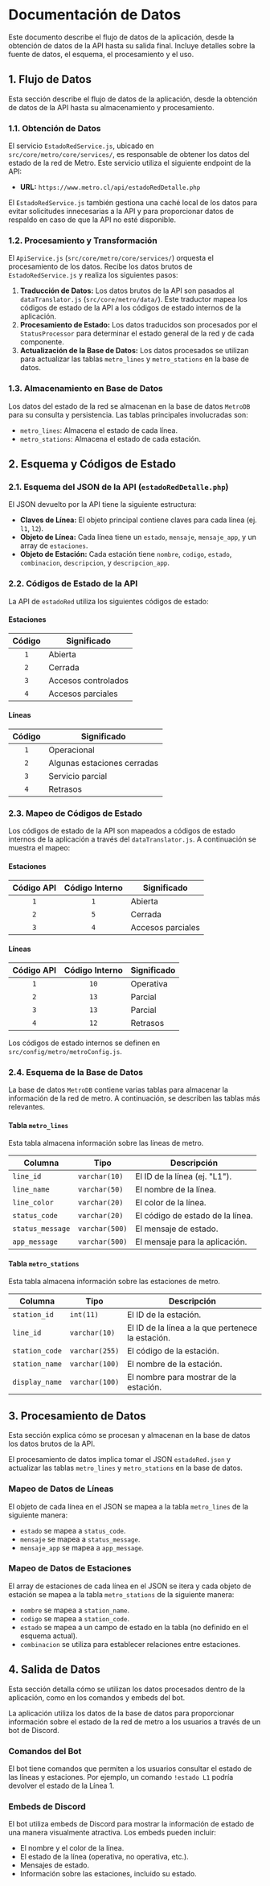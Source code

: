 # Documentación de Datos

Este documento describe el flujo de datos de la aplicación, desde la obtención de datos de la API hasta su salida final. Incluye detalles sobre la fuente de datos, el esquema, el procesamiento y el uso.

## 1. Flujo de Datos

Esta sección describe el flujo de datos de la aplicación, desde la obtención de datos de la API hasta su almacenamiento y procesamiento.

### 1.1. Obtención de Datos

El servicio `EstadoRedService.js`, ubicado en `src/core/metro/core/services/`, es responsable de obtener los datos del estado de la red de Metro. Este servicio utiliza el siguiente endpoint de la API:

- **URL:** `https://www.metro.cl/api/estadoRedDetalle.php`

El `EstadoRedService.js` también gestiona una caché local de los datos para evitar solicitudes innecesarias a la API y para proporcionar datos de respaldo en caso de que la API no esté disponible.

### 1.2. Procesamiento y Transformación

El `ApiService.js` (`src/core/metro/core/services/`) orquesta el procesamiento de los datos. Recibe los datos brutos de `EstadoRedService.js` y realiza los siguientes pasos:

1.  **Traducción de Datos:** Los datos brutos de la API son pasados al `dataTranslator.js` (`src/core/metro/data/`). Este traductor mapea los códigos de estado de la API a los códigos de estado internos de la aplicación.
2.  **Procesamiento de Estado:** Los datos traducidos son procesados por el `StatusProcessor` para determinar el estado general de la red y de cada componente.
3.  **Actualización de la Base de Datos:** Los datos procesados se utilizan para actualizar las tablas `metro_lines` y `metro_stations` en la base de datos.

### 1.3. Almacenamiento en Base de Datos

Los datos del estado de la red se almacenan en la base de datos `MetroDB` para su consulta y persistencia. Las tablas principales involucradas son:

-   `metro_lines`: Almacena el estado de cada línea.
-   `metro_stations`: Almacena el estado de cada estación.

## 2. Esquema y Códigos de Estado

### 2.1. Esquema del JSON de la API (`estadoRedDetalle.php`)

El JSON devuelto por la API tiene la siguiente estructura:

-   **Claves de Línea:** El objeto principal contiene claves para cada línea (ej. `l1`, `l2`).
-   **Objeto de Línea:** Cada línea tiene un `estado`, `mensaje`, `mensaje_app`, y un array de `estaciones`.
-   **Objeto de Estación:** Cada estación tiene `nombre`, `codigo`, `estado`, `combinacion`, `descripcion`, y `descripcion_app`.

### 2.2. Códigos de Estado de la API

La API de `estadoRed` utiliza los siguientes códigos de estado:

#### Estaciones

| Código | Significado |
| :----: | ----------- |
| `1` | Abierta |
| `2` | Cerrada |
| `3` | Accesos controlados |
| `4` | Accesos parciales |

#### Líneas

| Código | Significado |
| :----: | ----------- |
| `1` | Operacional |
| `2` | Algunas estaciones cerradas |
| `3` | Servicio parcial |
| `4` | Retrasos |

### 2.3. Mapeo de Códigos de Estado

Los códigos de estado de la API son mapeados a códigos de estado internos de la aplicación a través del `dataTranslator.js`. A continuación se muestra el mapeo:

#### Estaciones

| Código API | Código Interno | Significado |
| :--------: | :------------: | ----------- |
| `1` | `1` | Abierta |
| `2` | `5` | Cerrada |
| `3` | `4` | Accesos parciales |

#### Líneas

| Código API | Código Interno | Significado |
| :--------: | :------------: | ----------- |
| `1` | `10` | Operativa |
| `2` | `13` | Parcial |
| `3` | `13` | Parcial |
| `4` | `12` | Retrasos |

Los códigos de estado internos se definen en `src/config/metro/metroConfig.js`.

### 2.4. Esquema de la Base de Datos

La base de datos `MetroDB` contiene varias tablas para almacenar la información de la red de metro. A continuación, se describen las tablas más relevantes.

#### Tabla `metro_lines`

Esta tabla almacena información sobre las líneas de metro.

| Columna | Tipo | Descripción |
| --- | --- | --- |
| `line_id` | `varchar(10)` | El ID de la línea (ej. "L1"). |
| `line_name` | `varchar(50)` | El nombre de la línea. |
| `line_color` | `varchar(20)` | El color de la línea. |
| `status_code` | `varchar(20)` | El código de estado de la línea. |
| `status_message` | `varchar(500)` | El mensaje de estado. |
| `app_message` | `varchar(500)` | El mensaje para la aplicación. |

#### Tabla `metro_stations`

Esta tabla almacena información sobre las estaciones de metro.

| Columna | Tipo | Descripción |
| --- | --- | --- |
| `station_id` | `int(11)` | El ID de la estación. |
| `line_id` | `varchar(10)` | El ID de la línea a la que pertenece la estación. |
| `station_code` | `varchar(255)` | El código de la estación. |
| `station_name` | `varchar(100)` | El nombre de la estación. |
| `display_name` | `varchar(100)` | El nombre para mostrar de la estación. |

## 3. Procesamiento de Datos

Esta sección explica cómo se procesan y almacenan en la base de datos los datos brutos de la API.

El procesamiento de datos implica tomar el JSON `estadoRed.json` y actualizar las tablas `metro_lines` y `metro_stations` en la base de datos.

### Mapeo de Datos de Líneas

El objeto de cada línea en el JSON se mapea a la tabla `metro_lines` de la siguiente manera:

- `estado` se mapea a `status_code`.
- `mensaje` se mapea a `status_message`.
- `mensaje_app` se mapea a `app_message`.

### Mapeo de Datos de Estaciones

El array de estaciones de cada línea en el JSON se itera y cada objeto de estación se mapea a la tabla `metro_stations` de la siguiente manera:

- `nombre` se mapea a `station_name`.
- `codigo` se mapea a `station_code`.
- `estado` se mapea a un campo de estado en la tabla (no definido en el esquema actual).
- `combinacion` se utiliza para establecer relaciones entre estaciones.

## 4. Salida de Datos

Esta sección detalla cómo se utilizan los datos procesados dentro de la aplicación, como en los comandos y embeds del bot.

La aplicación utiliza los datos de la base de datos para proporcionar información sobre el estado de la red de metro a los usuarios a través de un bot de Discord.

### Comandos del Bot

El bot tiene comandos que permiten a los usuarios consultar el estado de las líneas y estaciones. Por ejemplo, un comando `!estado L1` podría devolver el estado de la Línea 1.

### Embeds de Discord

El bot utiliza embeds de Discord para mostrar la información de estado de una manera visualmente atractiva. Los embeds pueden incluir:

- El nombre y el color de la línea.
- El estado de la línea (operativa, no operativa, etc.).
- Mensajes de estado.
- Información sobre las estaciones, incluido su estado.
